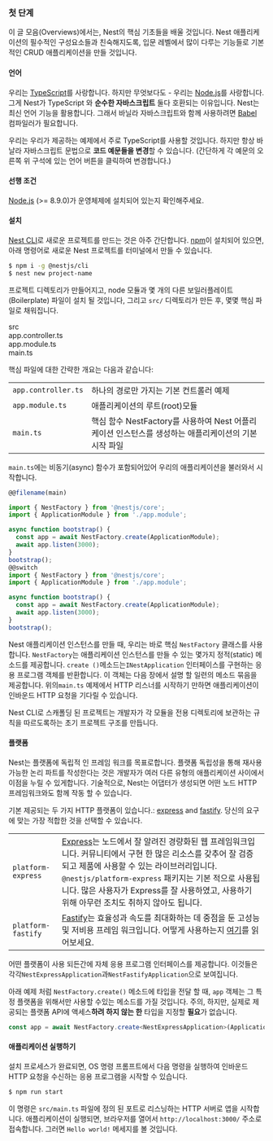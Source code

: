 ### 첫 단계

이 글 모음(Overviews)에서는, Nest의 핵심 기초들을 배울 것입니다. Nest 애플리케이션의 필수적인 구성요소들과 친숙해지도록, 입문 레벨에서 많이 다루는 기능들로 기본적인 CRUD 애플리케이션을 만들 것입니다. 

#### 언어

우리는 [TypeScript](http://www.typescriptlang.org/)를 사랑합니다. 하지만 무엇보다도 - 우리는 [Node.js](https://nodejs.org/en/)를 사랑합니다. 그게 Nest가 TypeScript 와 **순수한 자바스크립트** 둘다 호환되는 이유입니다. Nest는 최신 언어 기능을 활용합니다. 그래서 바닐라 자바스크립트와 함께 사용하려면 [Babel](http://babeljs.io/) 컴파일러가 필요합니다.

우리는 우리가 제공하는 예제에서 주로 TypeScript를 사용할 것입니다. 하지만 항상 바날라 자바스크립트 문법으로 **코드 예문들을 변경**할 수 있습니다. (간단하게 각 예문의 오른쪽 위 구석에 있는 언어 버튼을 클릭하여 변경합니다.)

#### 선행 조건

[Node.js](https://nodejs.org/) (>= 8.9.0)가 운영체제에 설치되어 있는지 확인해주세요.

#### 설치

[Nest CLI](/cli/overview)로 새로운 프로젝트를 만드는 것은 아주 간단합니다. [npm](https://www.npmjs.com/)이 설치되어 있으면, 아래 명령어로 새로운 Nest 프로젝트를 터미널에서 만들 수 있습니다.

```bash
$ npm i -g @nestjs/cli
$ nest new project-name
```

프로젝트 디렉토리가 만들어지고, node 모듈과 몇 개의 다른 보일러플레이트(Boilerplate) 파일이 설치 될 것입니다, 그리고 `src/` 디렉토리가 만든 후, 몇몇 핵심 파일로 채워집니다.

<div class="file-tree">
  <div class="item">src</div>
  <div class="children">
    <div class="item">app.controller.ts</div>
    <div class="item">app.module.ts</div>
    <div class="item">main.ts</div>
  </div>
</div>

핵심 파일에 대한 간략한 개요는 다음과 같습니다:

|                     |                                                                                                                     |
| ------------------- | ------------------------------------------------------------------------------------------------------------------- |
| `app.controller.ts` | 하나의 경로만 가지는 기본 컨트롤러 예제                                                                             |
| `app.module.ts`     | 애플리케이션의 루트(root)모듈                                                                                       |
| `main.ts`           | 핵심 함수 NestFactory를 사용하여 Nest 어플리케이션 인스턴스를 생성하는 애플리케이션의 기본시작 파일                 |


`main.ts`에는 비동기(async) 함수가 포함되어있어 우리의 애플리케이션을 불러와서 시작합니다. 

```typescript
@@filename(main)

import { NestFactory } from '@nestjs/core';
import { ApplicationModule } from './app.module';

async function bootstrap() {
  const app = await NestFactory.create(ApplicationModule);
  await app.listen(3000);
}
bootstrap();
@@switch
import { NestFactory } from '@nestjs/core';
import { ApplicationModule } from './app.module';

async function bootstrap() {
  const app = await NestFactory.create(ApplicationModule);
  await app.listen(3000);
}
bootstrap();
```

Nest 애플리케이션 인스턴스를 만들 때, 우리는 바로 핵심 `NestFactory` 클래스를 사용합니다. `NestFactory`는 애플리케이션 인스턴스를 만들 수 있는 몇가지 정적(static) 메소드를 제공합니다. `create ()`메소드는`INestApplication` 인터페이스를 구현하는 응용 프로그램 객체를 반환합니다. 이 객체는 다음 장에서 설명 할 일련의 메소드 묶음을 제공합니다. 위의`main.ts` 예제에서 HTTP 리스너를 시작하기 만하면 애플리케이션이 인바운드 HTTP 요청을 기다릴 수 있습니다.

Nest CLI로 스캐폴딩 된 프로젝트는 개발자가 각 모듈을 전용 디렉토리에 보관하는 규칙을 따르도록하는 초기 프로젝트 구조를 만듭니다.

#### 플랫폼

Nest는 플랫폼에 독립적 인 프레임 워크를 목표로합니다. 플랫폼 독립성을 통해 재사용 가능한 논리 파트를 작성한다는 것은 개발자가 여러 다른 유형의 애플리케이션 사이에서 이점을 누릴 수 있게합니다. 기술적으로, Nest는 어댑터가 생성되면 어떤 노드 HTTP 프레임워크와도 함께 작동 할 수 있습니다. 

기본 제공되는 두 가지 HTTP 플랫폼이 있습니다.: [express](https://expressjs.com/) and [fastify](https://www.fastify.io). 당신의 요구에 맞는 가장 적합한 것을 선택할 수 있습니다.

|                    |                                                                                                                                                                                                                                                                                                                                      |
| ------------------ | ------------------------------------------------------------------------------------------------------------------------------------------------------------------------------------------------------------------------------------------------------------------------------------------------------------------------------------ |
| `platform-express` | [Express](https://expressjs.com/)는 노드에서 잘 알려진 경량화된 웹 프레임워크입니다. 커뮤니티에서 구현 한 많은 리소스를 갖추어 잘 검증 되고 제품에 사용할 수 있는 라이브러리입니다. `@nestjs/platform-express` 패키지는 기본 적으로 사용됩니다. 많은 사용자가 Express를 잘 사용하였고, 사용하기 위해 아무런 조치도 취하지 않아도 됩니다. |
| `platform-fastify` | [Fastify](https://www.fastify.io/)는 효율성과 속도를 최대화하는 데 중점을 둔 고성능 및 저비용 프레임 워크입니다. 어떻게 사용하는지 [여기](/techniques/performance)를 읽어보세요.                                                                                                                                                     |

어떤 플랫폼이 사용 되든간에 자체 응용 프로그램 인터페이스를 제공합니다. 이것들은 각각`NestExpressApplication`과`NestFastifyApplication`으로 보여집니다.

아래 예제 처럼 `NestFactory.create()` 메소드에 타입을 전달 할 때, `app` 객체는 그 특정 플랫폼을 위해서만 사용할 수있는 메소드를 가질 것입니다. 주의, 하지만, 실제로 제공되는 플랫폼 API에 액세스**하려 하지 않는 한** 타입을 지정할 **필요**가 없습니다.

```typescript
const app = await NestFactory.create<NestExpressApplication>(ApplicationModule);
```

#### 애플리케이션 실행하기

설치 프로세스가 완료되면, OS 명령 프롬프트에서 다음 명령을 실행하여 인바운드 HTTP 요청을 수신하는 응용 프로그램을 시작할 수 있습니다.

```bash
$ npm run start
```

이 명령은 `src/main.ts` 파일에 정의 된 포트로 리스닝하는 HTTP 서버로 앱을 시작합니다. 애플리케이션이 실행되면, 브라우저를 열어서 `http://localhost:3000/` 주소로 접속합니다. 그러면 `Hello world!` 메세지를 볼 것입니다.
